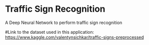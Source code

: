 # Traffic Sign Recognition
A Deep Neural Network to perform traffic sign recognition

#Link to the dataset used in this application:
https://www.kaggle.com/valentynsichkar/traffic-signs-preprocessed
